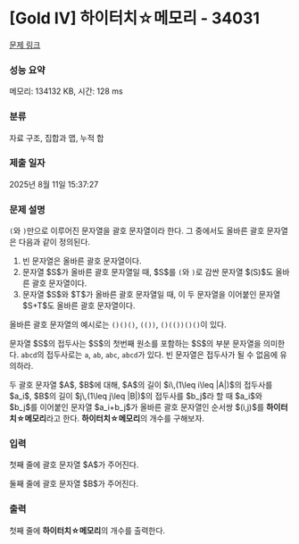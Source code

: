 # [Gold IV] 하이터치☆메모리 - 34031 

[문제 링크](https://www.acmicpc.net/problem/34031) 

### 성능 요약

메모리: 134132 KB, 시간: 128 ms

### 분류

자료 구조, 집합과 맵, 누적 합

### 제출 일자

2025년 8월 11일 15:37:27

### 문제 설명

<p><code>(</code>와 <code>)</code>만으로 이루어진 문자열을 괄호 문자열이라 한다. 그 중에서도 올바른 괄호 문자열은 다음과 같이 정의된다.</p>

<ol>
	<li>빈 문자열은 올바른 괄호 문자열이다.</li>
	<li>문자열 $S$가 올바른 괄호 문자열일 때, $S$를 <code>(</code>와 <code>)</code>로 감싼 문자열 $(S)$도 올바른 괄호 문자열이다.</li>
	<li>문자열 $S$와 $T$가 올바른 괄호 문자열일 때, 이 두 문자열을 이어붙인 문자열 $S+T$도 올바른 괄호 문자열이다.</li>
</ol>

<p>올바른 괄호 문자열의 예시로는 <code>()()()</code>, <code>(())</code>, <code>()(())()()</code>이 있다.</p>

<p>문자열 $S$의 접두사는 $S$의 첫번째 원소를 포함하는 $S$의 부분 문자열을 의미한다. <code>abcd</code>의 접두사로는 <code>a</code>, <code>ab</code>, <code>abc</code>, <code>abcd</code>가 있다. 빈 문자열은 접두사가 될 수 없음에 유의하라.</p>

<p>두 괄호 문자열 $A$, $B$에 대해, $A$의 길이 $i\,(1\leq i\leq |A|)$의 접두사를 $a_i$, $B$의 길이 $j\,(1\leq j\leq |B|)$의 접두사를 $b_j$라 할 때 $a_i$와 $b_j$를 이어붙인 문자열 $a_i+b_j$가 올바른 괄호 문자열인 순서쌍 $(i,j)$를 <strong class="hyper">하이터치☆메모리</strong>라고 한다. <strong class="hyper">하이터치☆메모리</strong>의 개수를 구해보자.</p>

### 입력 

 <p>첫째 줄에 괄호 문자열 $A$가 주어진다.</p>

<p>둘째 줄에 괄호 문자열 $B$가 주어진다.</p>

### 출력 

 <p>첫째 줄에 <strong class="hyper">하이터치☆메모리</strong>의 개수를 출력한다.</p>

